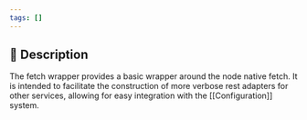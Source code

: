 ```yaml
---
tags: []
---
```

## 📝 Description

The fetch wrapper provides a basic wrapper around the node native fetch. It is intended to facilitate the construction of more verbose rest adapters for other services, allowing for easy integration with the [[Configuration]] system.